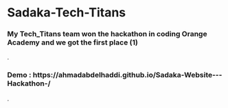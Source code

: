 # Sadaka-Tech-Titans
<h3>My Tech_Titans team won the hackathon in coding Orange Academy and we got the first place (1)</h3>.
<h3>Demo :  https://ahmadabdelhaddi.github.io/Sadaka-Website---Hackathon-/ </h3>.
